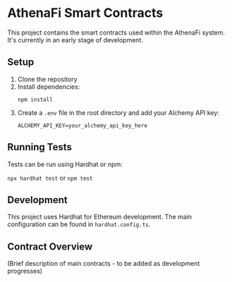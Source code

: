# AthenaFi Smart Contracts

This project contains the smart contracts used within the AthenaFi system. It's currently in an early stage of development.

## Setup

1. Clone the repository
2. Install dependencies:
   ```
   npm install
   ```
3. Create a `.env` file in the root directory and add your Alchemy API key:
   ```
   ALCHEMY_API_KEY=your_alchemy_api_key_here
   ```

## Running Tests

Tests can be run using Hardhat or npm:

`npx hardhat test`
or
`npm test`

## Development

This project uses Hardhat for Ethereum development. The main configuration can be found in `hardhat.config.ts`.

## Contract Overview

(Brief description of main contracts - to be added as development progresses)
